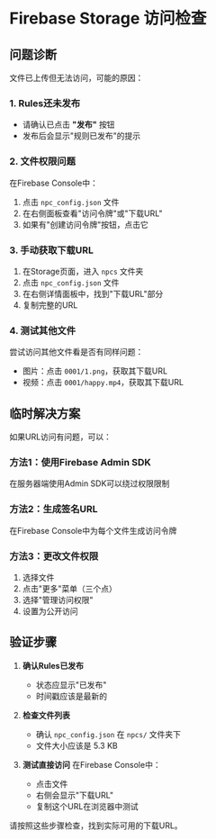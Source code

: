 # Firebase Storage 访问检查

## 问题诊断

文件已上传但无法访问，可能的原因：

### 1. Rules还未发布
- 请确认已点击 **"发布"** 按钮
- 发布后会显示"规则已发布"的提示

### 2. 文件权限问题
在Firebase Console中：
1. 点击 `npc_config.json` 文件
2. 在右侧面板查看"访问令牌"或"下载URL"
3. 如果有"创建访问令牌"按钮，点击它

### 3. 手动获取下载URL
1. 在Storage页面，进入 `npcs` 文件夹
2. 点击 `npc_config.json` 文件
3. 在右侧详情面板中，找到"下载URL"部分
4. 复制完整的URL

### 4. 测试其他文件
尝试访问其他文件看是否有同样问题：
- 图片：点击 `0001/1.png`，获取其下载URL
- 视频：点击 `0001/happy.mp4`，获取其下载URL

## 临时解决方案

如果URL访问有问题，可以：

### 方法1：使用Firebase Admin SDK
在服务器端使用Admin SDK可以绕过权限限制

### 方法2：生成签名URL
在Firebase Console中为每个文件生成访问令牌

### 方法3：更改文件权限
1. 选择文件
2. 点击"更多"菜单（三个点）
3. 选择"管理访问权限"
4. 设置为公开访问

## 验证步骤

1. **确认Rules已发布**
   - 状态应显示"已发布"
   - 时间戳应该是最新的

2. **检查文件列表**
   - 确认 `npc_config.json` 在 `npcs/` 文件夹下
   - 文件大小应该是 5.3 KB

3. **测试直接访问**
   在Firebase Console中：
   - 点击文件
   - 右侧会显示"下载URL"
   - 复制这个URL在浏览器中测试

请按照这些步骤检查，找到实际可用的下载URL。